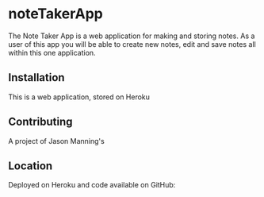 # noteTakerApp

The Note Taker App is a web application for making and storing notes. As a user of this app you will be able to create new notes, edit and save notes all within this one application.


## Installation

This is a web application, stored on Heroku


## Contributing

A project of Jason Manning's 


## Location

Deployed on Heroku and code available on GitHub: